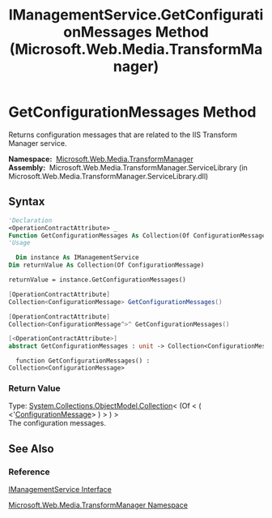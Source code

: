 ﻿---
title: IManagementService.GetConfigurationMessages Method  (Microsoft.Web.Media.TransformManager)
TOCTitle: GetConfigurationMessages Method
ms:assetid: M:Microsoft.Web.Media.TransformManager.IManagementService.GetConfigurationMessages
ms:mtpsurl: https://msdn.microsoft.com/en-us/library/microsoft.web.media.transformmanager.imanagementservice.getconfigurationmessages(v=VS.90)
ms:contentKeyID: 35521099
ms.date: 06/14/2012
mtps_version: v=VS.90
f1_keywords:
- Microsoft.Web.Media.TransformManager.IManagementService.GetConfigurationMessages
dev_langs:
- csharp
- jscript
- vb
- FSharp
- cpp
api_location:
- Microsoft.Web.Media.TransformManager.ServiceLibrary.dll
api_name:
- Microsoft.Web.Media.TransformManager.IManagementService.GetConfigurationMessages
api_type:
- Managed
topic_type:
- apiref
- kbSyntax
product_family_name: VS
ROBOTS: INDEX,FOLLOW
---

# GetConfigurationMessages Method

Returns configuration messages that are related to the IIS Transform Manager service.

**Namespace:**  [Microsoft.Web.Media.TransformManager](microsoft-web-media-transformmanager-namespace.md)  
**Assembly:**  Microsoft.Web.Media.TransformManager.ServiceLibrary (in Microsoft.Web.Media.TransformManager.ServiceLibrary.dll)

## Syntax

```vb
'Declaration
<OperationContractAttribute> _
Function GetConfigurationMessages As Collection(Of ConfigurationMessage)
'Usage

  Dim instance As IManagementService
Dim returnValue As Collection(Of ConfigurationMessage)

returnValue = instance.GetConfigurationMessages()
```

```csharp
[OperationContractAttribute]
Collection<ConfigurationMessage> GetConfigurationMessages()
```

```cpp
[OperationContractAttribute]
Collection<ConfigurationMessage^>^ GetConfigurationMessages()
```

``` fsharp
[<OperationContractAttribute>]
abstract GetConfigurationMessages : unit -> Collection<ConfigurationMessage> 
```

```jscript
  function GetConfigurationMessages() : Collection<ConfigurationMessage>
```

### Return Value

Type: [System.Collections.ObjectModel.Collection](https://msdn.microsoft.com/library/ms132397)\< (Of \< ( \<'[ConfigurationMessage](configurationmessage-class-microsoft-web-media-transformmanager.md)\> ) \> ) \>  
The configuration messages.  

## See Also

### Reference

[IManagementService Interface](imanagementservice-interface-microsoft-web-media-transformmanager.md)

[Microsoft.Web.Media.TransformManager Namespace](microsoft-web-media-transformmanager-namespace.md)

